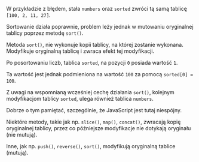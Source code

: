 W przykładzie z błędem, stała `numbers` oraz `sorted` zwróci tą samą tablicę `[100, 2, 11, 27]`.

Sortowanie działa poprawnie, problem leży jednak w mutowaniu oryginalnej tablicy poprzez metodę `sort()`.

Metoda `sort()`, nie wykonuje kopii tablicy, na której zostanie wykonana. Modyfikuje oryginalną tablicę i zwraca efekt tej modyfikacji.

Po posortowaniu liczb, tablica `sorted`, na pozycji `0` posiada wartość `1`.

Ta wartość jest jednak podmieniona na wartość `100` za pomocą `sorted[0] = 100`.

Z uwagi na wspomnianą wcześniej cechę działania `sort()`, kolejnym modyfikacjom tablicy `sorted`, ulega również tablica `numbers`.

Dobrze o tym pamiętać, szczególnie, że JavaScript jest tutaj niespójny.

Niektóre metody, takie jak np. `slice()`, `map()`, `concat()`, zwracają kopię oryginalnej tablicy, przez co późniejsze modyfikacje nie dotykają oryginału (nie mutują).

Inne, jak np. `push()`, `reverse()`, `sort()`, modyfikują oryginalną tablice (mutują).
